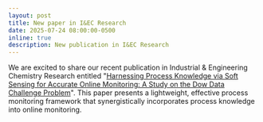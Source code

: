 ```yaml
---
layout: post
title: New paper in I&EC Research
date: 2025-07-24 08:00:00-0500
inline: true
description: New publication in I&EC Research
---
```


We are excited to share our recent publication in Industrial & Engineering Chemistry Research entitled "[Harnessing Process Knowledge via Soft Sensing for Accurate Online Monitoring: A Study on the Dow Data Challenge Problem](https://pubs.acs.org/doi/full/10.1021/acs.iecr.5c01644)". This paper presents a lightweight, effective process monitoring framework that synergistically incorporates process knowledge into online monitoring.
